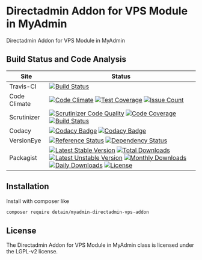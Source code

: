 # Directadmin Addon for VPS Module in MyAdmin

Directadmin Addon for VPS Module in MyAdmin

## Build Status and Code Analysis

Site          | Status
--------------|---------------------------
Travis-CI     | [![Build Status](https://travis-ci.org/detain/myadmin-directadmin-vps-addon.svg?branch=master)](https://travis-ci.org/detain/myadmin-directadmin-vps-addon)
Code Climate  | [![Code Climate](https://codeclimate.com/github/detain/myadmin-directadmin-vps-addon/badges/gpa.svg)](https://codeclimate.com/github/detain/myadmin-directadmin-vps-addon) [![Test Coverage](https://codeclimate.com/github/detain/myadmin-directadmin-vps-addon/badges/coverage.svg)](https://codeclimate.com/github/detain/myadmin-directadmin-vps-addon/coverage) [![Issue Count](https://codeclimate.com/github/detain/myadmin-directadmin-vps-addon/badges/issue_count.svg)](https://codeclimate.com/github/detain/myadmin-directadmin-vps-addon)
Scrutinizer   | [![Scrutinizer Code Quality](https://scrutinizer-ci.com/g/myadmin-plugins/myadmin-directadmin-vps-addon/badges/quality-score.png?b=master)](https://scrutinizer-ci.com/g/myadmin-plugins/myadmin-directadmin-vps-addon/?branch=master) [![Code Coverage](https://scrutinizer-ci.com/g/myadmin-plugins/myadmin-directadmin-vps-addon/badges/coverage.png?b=master)](https://scrutinizer-ci.com/g/myadmin-plugins/myadmin-directadmin-vps-addon/?branch=master) [![Build Status](https://scrutinizer-ci.com/g/myadmin-plugins/myadmin-directadmin-vps-addon/badges/build.png?b=master)](https://scrutinizer-ci.com/g/myadmin-plugins/myadmin-directadmin-vps-addon/build-status/master)
Codacy        | [![Codacy Badge](https://api.codacy.com/project/badge/Grade/226251fc068f4fd5b4b4ef9a40011d06)](https://www.codacy.com/app/detain/myadmin-directadmin-vps-addon) [![Codacy Badge](https://api.codacy.com/project/badge/Coverage/25fa74eb74c947bf969602fcfe87e349)](https://www.codacy.com/app/detain/myadmin-directadmin-vps-addon?utm_source=github.com&utm_medium=referral&utm_content=detain/myadmin-directadmin-vps-addon&utm_campaign=Badge_Coverage)
VersionEye    | [![Reference Status](https://www.versioneye.com/php/detain:myadmin-directadmin-vps-addon/reference_badge.svg?style=flat)](https://www.versioneye.com/php/detain:myadmin-directadmin-vps-addon/references) [![Dependency Status](https://www.versioneye.com/user/projects/592f7318bafc5500414dfd2a/badge.svg?style=flat-square)](https://www.versioneye.com/user/projects/592f7318bafc5500414dfd2a)
Packagist     | [![Latest Stable Version](https://poser.pugx.org/detain/myadmin-directadmin-vps-addon/version)](https://packagist.org/packages/detain/myadmin-directadmin-vps-addon) [![Total Downloads](https://poser.pugx.org/detain/myadmin-directadmin-vps-addon/downloads)](https://packagist.org/packages/detain/myadmin-directadmin-vps-addon) [![Latest Unstable Version](https://poser.pugx.org/detain/myadmin-directadmin-vps-addon/v/unstable)](//packagist.org/packages/detain/myadmin-directadmin-vps-addon) [![Monthly Downloads](https://poser.pugx.org/detain/myadmin-directadmin-vps-addon/d/monthly)](https://packagist.org/packages/detain/myadmin-directadmin-vps-addon) [![Daily Downloads](https://poser.pugx.org/detain/myadmin-directadmin-vps-addon/d/daily)](https://packagist.org/packages/detain/myadmin-directadmin-vps-addon) [![License](https://poser.pugx.org/detain/myadmin-directadmin-vps-addon/license)](https://packagist.org/packages/detain/myadmin-directadmin-vps-addon)


## Installation

Install with composer like

```sh
composer require detain/myadmin-directadmin-vps-addon
```

## License

The Directadmin Addon for VPS Module in MyAdmin class is licensed under the LGPL-v2 license.

